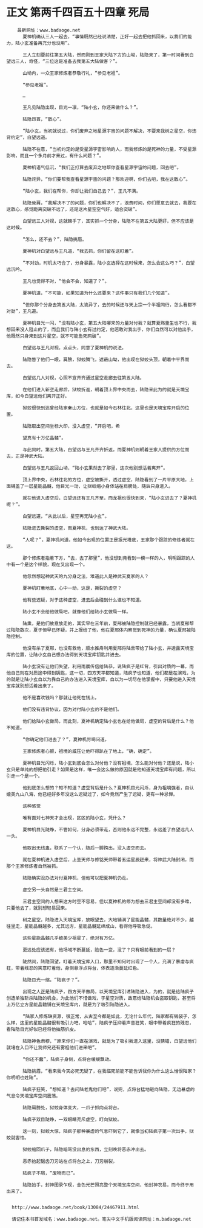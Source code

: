# 正文 第两千四百五十四章 死局
        最新网址：www.badaoge.net
          夏神机确认三人一起去，“事情既然已经说清楚，正好一起去把他抓回来，以我们的能力，陆小玄准备再充分也没用”。
      
          三人立刻要前往第五大陆，然而刚到王家大陆下方的山坳，陆隐来了，第一时间看到白望远三人，奇怪，“三位这是准备去我第五大陆做客？”。
      
          山坳内，一众王家修炼者恭敬行礼，“参见老祖”。
      
          “参见老祖”。
      
          …
      
          王凡见陆隐出现，目光一凛，“陆小玄，你还来做什么？”。
      
          陆隐昂首，“散心”。
      
          “陆小玄，当初就说过，你们废弃之地星源宇宙的问题不解决，不要来我树之星空，你违背约定”，白望远道。
      
          陆隐不在意，“当初约定的是受星源宇宙影响的人，而我修炼的是死神的力量，不受星源影响，而且一个多月前才来过，有什么问题？”。
      
          夏神机语气低沉，“我们正打算去废弃之地帮你查看星源宇宙的问题，回去吧”。
      
          陆隐诧异，“你们要帮我查看星源宇宙的问题？那欢迎啊，你们去吧，我在这散心”。
      
          “陆小玄，我们在帮你，你却让我们自己去？”，王凡不满。
      
          陆隐耸肩，“我解决不了的问题，你们也解决不了，浪费时间，你们愿意去就去，我要在这散心，感觉距离突破不远了，还是这片星空空气好，适合突破”。
      
          白望远三人对视，这就棘手了，其实抓一个分身，陆隐不在第五大陆更好，但不应该是这时候。
      
          “怎么，还不去？”，陆隐挑眉。
      
          夏神机对白望远与王凡道，“我去抓，你们留在这盯着”。
      
          “不对劲，时机太巧合了，分身暴露，陆小玄选择在这时候来，怎么会这么巧？”，白望远沉吟。
      
          王凡也觉得不对，“他会不会，知道了？”。
      
          夏神机道，“不可能，如果知道为什么还要来？这件事只有我们几个知道”。
      
          “但你那个分身去第五大陆，太诡异了，去的时候还与天上宗一个半祖同行，怎么看都不对劲”，王凡道。
      
          夏神机目光一闪，“没有陆小玄，第五大陆哪来的力量对付我？就算夏殇重生也不行，我想回来没人阻止的了，而且我们与陆小玄有过约定，他若敢对我出手，你们自然可以对他出手，他既然只身来到这片星空，就不可能鱼死网破”。
      
          白望远与王凡对视，点点头，同意了夏神机的说法。
      
          陆隐瞥了他们一眼，肩膀，狱蛟腾飞，遮蔽山坳，他出现在狱蛟头顶，朝着中平界而去。
      
          白望远几人对视，心照不宣齐齐通过星空走廊去往第五大陆。
      
          在他们进入新空走廊后，狱蛟折返，朝着顶上界中央而去，陆隐来此为的就是天境宝库，如今白望远他们离开正好。
      
          狱蛟很快到达曾经陆家秦山方位，也就是如今石林往北，这里也是天境宝库开启的位置。
      
          陆隐取出空间坐标大印，没入虚空，“开启吧，希
      
          望真有十万亿晶髓”。
      
          与此同时，第五大陆，白望远与王凡齐齐折返，而夏神机则朝着王家人提供的方位而去，正是神武大陆。
      
          白望远与王凡返回山坳，“陆小玄果然去了那里，这次他别想活着离开”。
      
          顶上界中央，石林往北的方位，虚空被撕开，透过虚空，陆隐看到了一片平原大地，上面铺盖了一层星能晶髓，他目光一动，让狱蛟缩小身体站在肩膀处，随后只身进入。
      
          就在他进入虚空后，白望远还有王凡齐至，而龙祖也很快到来，“陆小玄进去了？夏神机呢？”。
      
          白望远道，“从此以后，星空再无陆小玄”。
      
          陆隐进去撕裂的虚空，而夏神机，也到达了神武大陆。
      
          “人呢？”，夏神机问道，他如今出现的位置正是振光塔底，王家那个跟踪的修炼者就在这。
      
          那个修炼者指着下方，“去，去了那里”，他没想到竟看到一模一样的人，明明跟踪的人中有一个是这个样貌，现在又出现一个。
      
          他忽然想起神武天的九分身之法，难道此人是神武天夏家的人？
      
          夏神机盯着地底，心中一动，这是，撕裂的虚空？
      
          他有些迟疑，对于这种虚空，进去后会碰到什么谁也不知道。
      
          陆小玄不会给他做局吧，就像他们给陆小玄做局一样。
      
          陆熏，是他们故意放走的，其实早在三年前，夏邢被陆隐控制就已经暴露，当初夏邢帮过陆隐数次，夏子恒早已怀疑，并上报给了他，他在夏邢体内察觉到死神的力量，确认夏邢被陆隐控制。
      
          他没有杀了夏邢，也没有救他，顺水推舟利用夏邢将陆熏带给了陆小玄，并透露天境宝库的位置，让陆小玄自己想办法得到天境宝库钥匙并进去。
      
          陆小玄没有让他们失望，利用雨晨传信给陆恭，说陆疯子是红背，引出对质的一幕，而他自己则在对质途中得到钥匙，这一切，四方天平都知道，陆疯子也知道，他们都是在演戏，为的就是让陆小玄自以为靠自己的办法进入天境宝库，自以为一切尽在他掌握中，只要他进入天境宝库就别想活着出来了。
      
          他不是喜欢钱吗？那就让他死在钱上。
      
          他们没有违背协议，因为对付陆小玄的不是他们。
      
          他们给陆小玄做局，而此刻，夏神机确定陆小玄也在给他做局，虚空的背后是什么？他不知道。
      
          “你确定他们进去了？”，夏神机厉喝问道。
      
          王家修炼者心颤，祖境的威压让他吓得趴在了地上，“确，确定”。
      
          夏神机目光闪烁，陆小玄到底会怎么对付他？没有祖境，怎么能对付他？还是说，陆小玄只是单纯的想把他引走？如果是这样，唯一会这么做的原因就是他知道天境宝库有问题，所以引走一个是一个。
      
          他到底怎么想的？知不知道？虚空背后是什么？夏神机目光闪烁，身为祖境强者，自认媲美九山八海，他已经好多年没这么迟疑过了，如今竟然产生了迟疑，更有一种忌惮。
      
          这种感觉
      
          唯有面对七神天才会出现，区区的陆小玄，凭什么？
      
          夏神机目光陡睁，不管如何，分身必须带走，否则他永远不完整，永远差了白望远几人一头。
      
          他取出无线蛊，联系了一个认，随后一脚跨出，没入虚空而去。
      
          就在夏神机进入虚空后，上圣天师与修铭天师带着五运星辰赶来，将神武大陆封闭，而那个王家修炼者自然被抓。
      
          陆隐确实没办法对付夏神机，但他可以把夏神机仍走。
      
          虚空另一头自然是三君主空间。
      
          三君主空间的人想来这方时空不容易，但以夏神机的修为想去三君主空间却没有多难，只要他去了，就别想轻易回来。
      
          树之星空，陆隐进入天境宝库，放眼望去，大地铺满了星能晶髓，其数量绝对不少，越往里走，星能晶髓越多，尤其远方，星能晶髓延绵成山，看得他呼吸急促。
      
          这些星能晶髓几乎媲美少祖星了，绝对有万亿。
      
          更远处应该还有，他场域不断蔓延，脸色一变，没了？只有眼前看到的一层？
      
          陡然间，陆隐回望，盯着天境宝库入口，那里不知何时出现了一个人，充满了暴虐与疯狂，带着残忍的笑意盯着他，身侧悬浮点将台，体表逐渐蔓延红色。
      
          陆隐目光一缩，“陆疯子？”。
      
          出现之人正是陆疯子，四方天平做局，以天境宝库引诱陆隐进入，为的，就是给陆疯子创造单独斩杀陆隐的机会，为此他们不惜做戏，于星空对质，故意给陆隐机会盗取钥匙，甚至将上万亿立方星能晶髓铺在天境宝库内，就是为了吸引陆隐进入。
      
          “陆家人修炼缺资源，很正常，从古至今都是如此，无论什么年代，陆家都有钱袋子，怎么样，这里的星能晶髓很有吸引力吧，哈哈”，陆疯子压抑着声音狂笑，眼中带着疯狂的残忍，看陆隐目光好似已经将他抽筋扒皮。
      
          陆隐神色肃穆，“原来你们一直在演戏，就是为了吸引我进入这里，没猜错，白望远他们就堵在入口不让我师兄还有雾祖他们进来吧”。
      
          “你还不蠢”，陆疯子身侧，点将台缓缓飘动。
      
          陆隐挑眉，“看来我今天必死无疑了，在我临死前能不能告诉我你为什么这么憎恨陆家？你明明也姓陆”。
      
          陆疯子狂笑，“想知道？去问陆老鬼他们吧”，说完，点将台猛地砸向陆隐，无边暴虐的气息令天境宝库空间震荡。
      
          陆隐肩膀处，狱蛟身体变大，一爪子抓向点将台。
      
          陆疯子双目陡睁，一双眼睛充斥虚空，盯向狱蛟。
      
          这一刻，狱蛟大惊，陆疯子那种暴虐的气息吓到它了，就像当初陆疯子第一次出手，狱蛟就害怕。
      
          狱蛟缩回爪子，陆隐暗骂没出息的东西，立刻唤将恶赤冲出去。
      
          恶赤抬起锯齿刀刃站在点将台之上，刀刃崩裂。
      
          陆疯子不屑，“废物而已”。
      
          陆隐抬手，封神图录乍现，金色光芒照亮整个天境宝库空间，他封神农易，而今终于用出来了。
      
      
      http://www.badaoge.net/book/13084/24467911.html
      
      请记住本书首发域名：www.badaoge.net。笔尖中文手机版阅读网址：m.badaoge.net